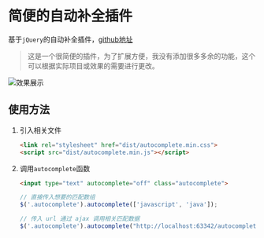 # 简便的自动补全插件

基于`jQuery`的自动补全插件，[github地址][1]
>这是一个很简便的插件，为了扩展方便，我没有添加很多多余的功能，这个可以根据实际项目或效果的需要进行更改。

![效果展示][2]

## 使用方法
1. 引入相关文件
    ```html
    <link rel="stylesheet" href="dist/autocomplete.min.css">
    <script src="dist/autocomplete.min.js"></script>
    ```

2. 调用`autocomplete`函数
    ```html
    <input type="text" autocomplete="off" class="autocomplete">
    ```

    ```javascript
    // 直接传入想要的匹配数组
    $('.autocomplete').autocomplete(['javascript', 'java']);
    ```

    ```javascript
    // 传入 url 通过 ajax 调用相关匹配数据
    $('.autocomplete').autocomplete("http://localhost:63342/autocomplete/test_data/");
    ```


  [1]: https://github.com/lleobox/autocomplete
  [2]: https://raw.githubusercontent.com/lleobox/autocomplete/master/autocomplete.gif
